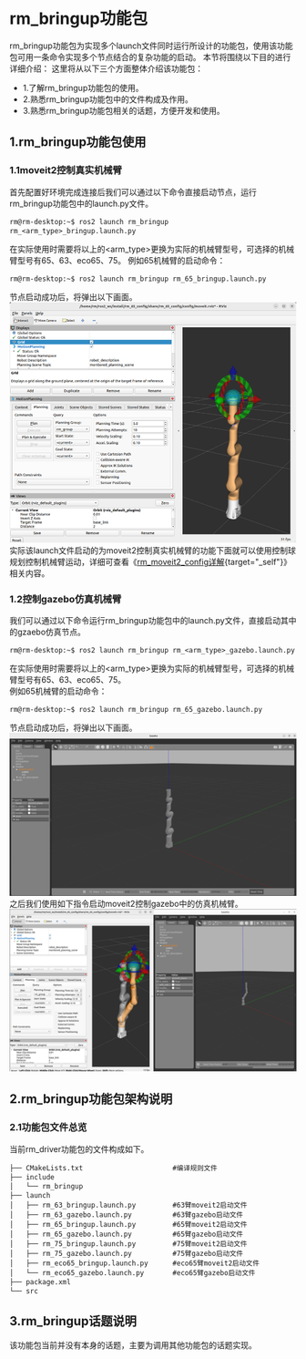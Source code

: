 # rm_bringup功能包

rm_bringup功能包为实现多个launch文件同时运行所设计的功能包，使用该功能包可用一条命令实现多个节点结合的复杂功能的启动。
本节将围绕以下目的进行详细介绍：
这里将从以下三个方面整体介绍该功能包：

* 1.了解rm_bringup功能包的使用。
* 2.熟悉rm_bringup功能包中的文件构成及作用。
* 3.熟悉rm_bringup功能包相关的话题，方便开发和使用。

## 1.rm_bringup功能包使用

### 1.1moveit2控制真实机械臂

首先配置好环境完成连接后我们可以通过以下命令直接启动节点，运行rm_bringup功能包中的launch.py文件。

```
rm@rm-desktop:~$ ros2 launch rm_bringup rm_<arm_type>_bringup.launch.py
```

在实际使用时需要将以上的<arm_type>更换为实际的机械臂型号，可选择的机械臂型号有65、63、eco65、75。
例如65机械臂的启动命令：

```
rm@rm-desktop:~$ ros2 launch rm_bringup rm_65_bringup.launch.py
```

节点启动成功后，将弹出以下画面。
![image](doc/rm_bringup1.png)  
实际该launch文件启动的为moveit2控制真实机械臂的功能下面就可以使用控制球规划控制机械臂运动，详细可查看《[rm_moveit2_config详解](https://github.com/kaola-zero/ros2_rm_robot/blob/main/rm_moveit2_config/README_CN.md){target="_self"}》相关内容。

### 1.2控制gazebo仿真机械臂

我们可以通过以下命令运行rm_bringup功能包中的launch.py文件，直接启动其中的gzaebo仿真节点。

```
rm@rm-desktop:~$ ros2 launch rm_bringup rm_<arm_type>_gazebo.launch.py
```

在实际使用时需要将以上的<arm_type>更换为实际的机械臂型号，可选择的机械臂型号有65、63、eco65、75。  
例如65机械臂的启动命令：

```
rm@rm-desktop:~$ ros2 launch rm_bringup rm_65_gazebo.launch.py
```

节点启动成功后，将弹出以下画面。
![image](doc/rm_bringup2.png)  
之后我们使用如下指令启动moveit2控制gazebo中的仿真机械臂。
![image](doc/rm_bringup3.png)

## 2.rm_bringup功能包架构说明

### 2.1功能包文件总览

当前rm_driver功能包的文件构成如下。

```
├── CMakeLists.txt                      #编译规则文件
├── include
│   └── rm_bringup
├── launch
│   ├── rm_63_bringup.launch.py         #63臂moveit2启动文件
│   ├── rm_63_gazebo.launch.py          #63臂gazebo启动文件
│   ├── rm_65_bringup.launch.py         #65臂moveit2启动文件
│   ├── rm_65_gazebo.launch.py          #65臂gazebo启动文件
│   ├── rm_75_bringup.launch.py         #75臂moveit2启动文件
│   ├── rm_75_gazebo.launch.py          #75臂gazebo启动文件
│   ├── rm_eco65_bringup.launch.py      #eco65臂moveit2启动文件
│   └── rm_eco65_gazebo.launch.py       #eco65臂gazebo启动文件
├── package.xml
└── src
```

## 3.rm_bringup话题说明

该功能包当前并没有本身的话题，主要为调用其他功能包的话题实现。
